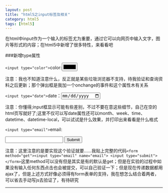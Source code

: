 ```yaml
---
layout: post
title: "html5之input标签及相关"
category: html5
tags: [html5]
---
```


在html中input作为一个输入的标签尤为重要，通过它可以向网页中输入文字，图片等形式的内容；在html5中新增了很多特性，来看看吧

<!-- more -->

###新增type属性

`<input type="color">`color:<input type="color" onchange = "alert('选择的颜色是:'+this.value)">

注意：我也不知道注意什么，反正就是某些垃圾浏览器不支持，待我验证和查询资料之后更新；那个弹出框是我加一个onchange的事件和这个属性木有关系

`<input type="date">`date：<input type="date" onchange = "alert('选择的日期是:'+this.value)">

注意：你懂得;input框显示可能有些差别，不过不要在意这些细节，自己在空的html页写就好了;这里不仅可以写date属性还可以month、week、time、datetime、datetime-local，可以试试是什么效果，并打印出来看看是什么格式

`<input type="email">`email:<form><input type="email" name="email"> <input type="submit"></form>

注意：这里注意的是要实现这个验证就要……我贴上完整的代码`<form method="get"><input type="email" name="email"> <input type="submit"></form>`这里method可以没有但是其实是有的默认是get；但是在实验的过程中如果没有输入任何东西点击也会被提交，可以自己验证一下；但是现在传递数据都用ajax了，但是上述方式好像必须得有form表单的支持，我在想怎么结合着两者，可以省去手动写js去验证了，有待研究

- - -

